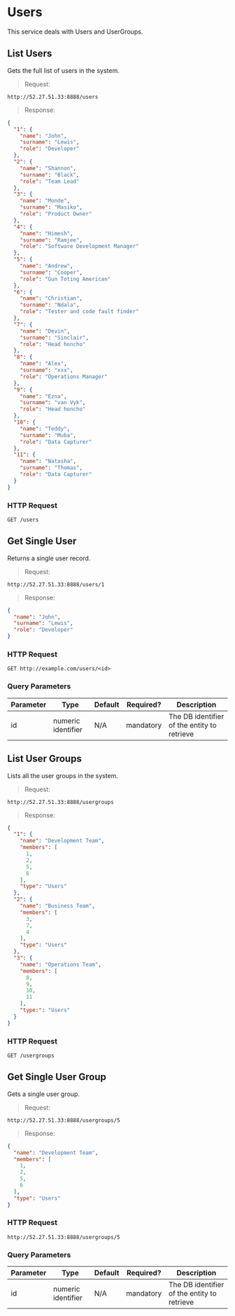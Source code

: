 # Users

This service deals with Users and UserGroups.

## List Users

Gets the full list of users in the system.

> Request: 

```shell
http://52.27.51.33:8888/users
```

> Response:

```json
{
  "1": {
    "name": "John",
    "surname": "Lewis",
    "role": "Developer"
  },
  "2": {
    "name": "Shannon",
    "surname": "Black",
    "role": "Team Lead"
  },
  "3": {
    "name": "Monde",
    "surname": "Masiko",
    "role": "Product Owner"
  },
  "4": {
    "name": "Himesh",
    "surname": "Ramjee",
    "role": "Software Development Manager"
  },
  "5": {
    "name": "Andrew",
    "surname": "Cooper",
    "role": "Gun Toting American"
  },
  "6": {
    "name": "Christian",
    "surname": "Ndala",
    "role": "Tester and code fault finder"
  },
  "7": {
    "name": "Devin",
    "surname": "Sinclair",
    "role": "Head honcho"
  },
  "8": {
    "name": "Alex",
    "surname": "xxx",
    "role": "Operations Manager"
  },
  "9": {
    "name": "Ezna",
    "surname": "van Vyk",
    "role": "Head honcho"
  },
  "10": {
    "name": "Teddy",
    "surname": "Muba",
    "role": "Data Capturer"
  },
  "11": {
    "name": "Natasha",
    "surname": "Thomas",
    "role": "Data Capturer"
  }
}
```
### HTTP Request

`GET /users`

## Get Single User

Returns a single user record.

> Request: 

```shell
http://52.27.51.33:8888/users/1
```
> Response:

```json
{
  "name": "John",
  "surname": "Lewis",
  "role": "Developer"
}
```
### HTTP Request

`GET http://example.com/users/<id>`

### Query Parameters
Parameter | Type | Default | Required? | Description
--------- | -----| --------| --------- | -----------
id|numeric identifier|N/A|mandatory|The DB identifier of the entity to retrieve

## List User Groups

Lists all the user groups in the system.

> Request: 

```shell
http://52.27.51.33:8888/usergroups
```

> Response:

```json
{
  "1": {
    "name": "Development Team",
    "members": [
      1,
      2,
      5,
      6
    ],
    "type": "Users"
  },
  "2": {
    "name": "Business Team",
    "members": [
      3,
      7,
      4
    ],
    "type": "Users"
  },
  "3": {
    "name": "Operations Team",
    "members": [
      8,
      9,
      10,
      11
    ],
    "type:": "Users"
  }
}
```
### HTTP Request

`GET /usergroups`


## Get Single User Group

Gets a single user group.

> Request: 

```shell
http://52.27.51.33:8888/usergroups/5
```
> Response:

```json
{
  "name": "Development Team",
  "members": [
    1,
    2,
    5,
    6
  ],
  "type": "Users"
}
```
### HTTP Request

`http://52.27.51.33:8888/usergroups/5`

### Query Parameters
Parameter | Type | Default | Required? | Description
--------- | -----| --------| --------- | -----------
id|numeric identifier|N/A|mandatory|The DB identifier of the entity to retrieve

